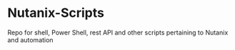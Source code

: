 # Nutanix-Scripts
Repo for shell, Power Shell, rest API and other scripts pertaining to Nutanix and automation
